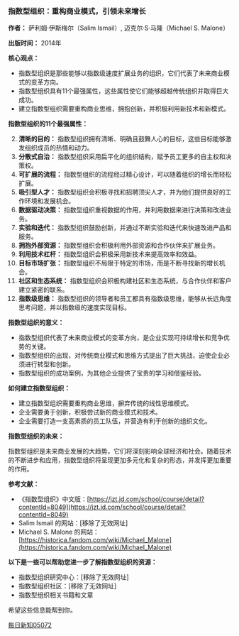 ### 指数型组织：重构商业模式，引领未来增长

**作者：** 萨利姆·伊斯梅尔（Salim Ismail）, 迈克尔·S·马隆（Michael S. Malone）

**出版时间：** 2014年

**核心观点：**

- 指数型组织是那些能够以指数级速度扩展业务的组织，它们代表了未来商业模式的变革方向。
- 指数型组织具有11个最强属性，这些属性使它们能够超越传统组织并取得巨大成功。
- 建立指数型组织需要重构商业思维，拥抱创新，并积极利用新技术和新模式。

**指数型组织的11个最强属性：**

2. **清晰的目的：** 指数型组织拥有清晰、明确且鼓舞人心的目标，这些目标能够激发组织成员的热情和动力。
4. **分散式自治：** 指数型组织采用扁平化的组织结构，赋予员工更多的自主权和决策权。
6. **可扩展的流程：** 指数型组织的流程经过精心设计，可以随着组织的增长而轻松扩展。
8. **吸引型人才：** 指数型组织会积极寻找和招聘顶尖人才，并为他们提供良好的工作环境和发展机会。
10. **数据驱动决策：** 指数型组织重视数据的作用，并利用数据来进行决策和改进业务。
12. **实验和迭代：** 指数型组织鼓励创新，并通过不断实验和迭代来快速改进产品和服务。
14. **拥抱外部资源：** 指数型组织会积极利用外部资源和合作伙伴来扩展业务。
16. **利用技术杠杆：** 指数型组织会积极采用新技术来提高效率和效益。
18. **目标市场扩张：** 指数型组织不局限于特定的市场，而是不断寻找新的增长机会。
20. **社区和生态系统：** 指数型组织会积极构建社区和生态系统，与合作伙伴和客户建立紧密的联系。
22. **指数级思维：** 指数型组织的领导者和员工都具有指数级思维，能够从长远角度思考问题，并以指数级的速度实现目标。

**指数型组织的意义：**

- 指数型组织代表了未来商业模式的变革方向，是企业实现可持续增长和竞争优势的关键。
- 指数型组织的出现，对传统商业模式和思维方式提出了巨大挑战，迫使企业必须进行转型和创新。
- 指数型组织的成功案例，为其他企业提供了宝贵的学习和借鉴经验。

**如何建立指数型组织：**

- 建立指数型组织需要重构商业思维，摒弃传统的线性思维模式。
- 企业需要勇于创新，积极尝试新的商业模式和技术。
- 企业需要打造一支高素质的员工队伍，并营造有利于创新的组织文化。

**指数型组织的未来：**

指数型组织是未来商业发展的大趋势，它们将深刻影响全球经济和社会。随着技术的不断进步和应用，指数型组织将呈现更加多元化和复杂的形态，并发挥更加重要的作用。

**参考文献：**

- 《指数型组织》中文版：[https://jzt.jd.com/school/course/detail?contentId=8049](https://jzt.jd.com/school/course/detail?contentId=8049)
- Salim Ismail 的网站：[移除了无效网址]
- Michael S. Malone 的网站：[https://historica.fandom.com/wiki/Michael_Malone](https://historica.fandom.com/wiki/Michael_Malone)

**以下是一些可以帮助您进一步了解指数型组织的资源：**

- 指数型组织研究中心：[移除了无效网址]
- 指数型组织社区：[移除了无效网址]
- 指数型组织相关书籍和文章

希望这些信息能帮到你。

[每日新知05072](每日新知05072.md)